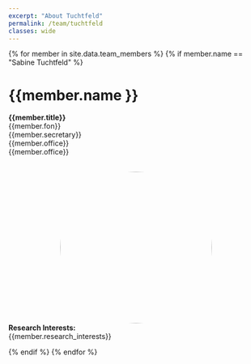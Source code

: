 ```yaml
---
excerpt: "About Tuchtfeld"
permalink: /team/tuchtfeld
classes: wide
---
```


<style> 
.teamImage{
    width: 300px;
    height: 300px;
    object-fit: cover;
    border-radius: 50%;
    display: block;
    margin-left: auto;
    margin-right: auto;
} 

.centeralign {
  text-align: center;
}

</style>



{% for member in site.data.team_members %}
{% if member.name == "Sabine Tuchtfeld" %}
<div class="row">
    <div class="col-md-6">
        <p> <h1>{{member.name }}</h1> 
        <b>{{member.title}}</b> <br>
        {{member.fon}}<br>
        {{member.secretary}}<br>
        {{member.office}}<br>
        {{member.office}}</p><br>
    </div>
    <div class="col-md-6">
        <div class="mask">
        <img src="{{ site.url }}{{ site.baseurl }}/images/teampic/{{ member.photo }}" width="25%" class="image teamImage">
        </div>
    </div>
</div>

<div>
    <b> Research Interests:</b>
    <br>
    {{member.research_interests}}
</div>

{% endif %}
{% endfor %}